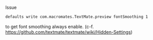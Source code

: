 Issue
```bash
defaults write com.macromates.TextMate.preview fontSmoothing 1
```
to get font smoothing always enable. (c-f. https://github.com/textmate/textmate/wiki/Hidden-Settings)